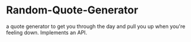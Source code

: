 # Random-Quote-Generator
a quote generator to get you through the day and pull you up when you're feeling down. Implements an API.
